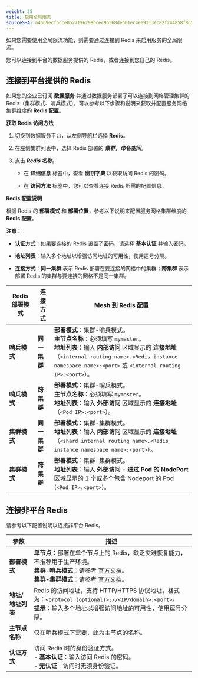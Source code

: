 ```yaml
---
weight: 25
title: 启用全局限流
sourceSHA: a4669ecfbcce8527196298bcec9b568deb01ec4ee9313ec82f244858f8d55dab
---
```


如果您需要使用全局限流功能，则需要通过连接到 Redis 来启用服务的全局限流。

您可以连接到平台的数据服务提供的 Redis，或者连接到您自己的 Redis。

## 连接到平台提供的 Redis

如果您的企业已订阅 **数据服务** 并通过数据服务部署了可以连接到网格管理集群的 Redis（集群模式、哨兵模式），可以参考以下步骤和说明来获取并配置服务网格集群维度的 **Redis 配置**。

**获取 Redis 访问方法**

1. 切换到数据服务平台，从左侧导航栏选择 **Redis**。

2. 在左侧集群列表中，选择 Redis 部署的 ***集群，命名空间***。

3. 点击 ***Redis 名称***。

   - 在 **详细信息** 标签中，查看 **密钥字典** 以获取访问 Redis 的密码。

   - 在 **访问方法** 标签中，您可以查看连接 Redis 所需的配置信息。

**Redis 配置说明**

根据 Redis 的 **部署模式** 和 **部署位置**，参考以下说明来配置服务网格集群维度的 **Redis 配置**。

**注意**：

- **认证方式**：如果要连接的 Redis 设置了密码，请选择 **基本认证** 并输入密码。

- **地址列表**：输入多个地址以增强访问地址的可用性，使用逗号分隔。

- **连接方式**：**同一集群** 表示 Redis 部署在要连接的网格中的集群；**跨集群** 表示部署 Redis 的集群与要连接的网格不是同一集群。

| Redis 部署模式       | 连接方式          | Mesh 到 Redis 配置                                                                                                                                                                                                                                                        |
| ------------------- | ------------------ | ------------------------------------------------------------------------------------------------------------------------------------------------------------------------------------------------------------------------------------------------------------------ |
| **哨兵模式**        | **同一集群**       | **部署模式**：集群-哨兵模式。<br>**主节点名称**：必须填写 `mymaster`。<br>**地址列表**：输入 **内部访问** 区域显示的 **连接地址** （`<internal routing name>.<Redis instance namespace name>:<port>` 或 `<internal routing IP>:<port>`）。 |
| **哨兵模式**        | **跨集群**        | **部署模式**：集群-哨兵模式。<br>**主节点名称**：必须填写 `mymaster`。<br>**地址列表**：输入 **外部访问** 区域显示的 **连接地址** （`<Pod IP>:<port>`）。                                                                                  |
| **集群模式**        | **同一集群**       | **部署模式**：集群-集群模式。<br>**地址列表**：输入 **内部访问** 区域显示的 **连接地址**（`<shard internal routing name>.<Redis instance namespace name>:<port>`）。                                                                        |
| **集群模式**        | **跨集群**        | **部署模式**：集群-集群模式。<br>**地址列表**：输入 **外部访问 - 通过 Pod 的 NodePort** 区域显示的 1 个或多个包含 Nodeport 的 Pod (`<Pod IP>:<port>`)。                                                                        |

## 连接非平台 Redis

请参考以下配置说明以连接非平台 Redis。

| 参数                     | 描述                                                                                                                                                                                                                                                                                                                                                      |
| ----------------------- | --------------------------------------------------------------------------------------------------------------------------------------------------------------------------------------------------------------------------------------------------------------------------------------------------------------------------------------------------------- |
| **部署模式**            | **单节点**：部署在单个节点上的 Redis，缺乏灾难恢复能力，不推荐用于生产环境。<br>**集群-哨兵模式**：请参考 [官方文档](https://redis.io/docs/manual/sentinel/)。<br>**集群-集群模式**：请参考 [官方文档](https://redis.io/docs/manual/scaling/)。 |
| **地址/地址列表**       | Redis 的访问地址，支持 HTTP/HTTPS 协议地址，格式为：`<protocol (optional)>://<IP/domain>:<port>`。<br>**提示**：输入多个地址以增强访问地址的可用性，使用逗号分隔。                                                                                                                   |
| **主节点名称**          | 仅在哨兵模式下需要，此为主节点的名称。                                                                                                                                                                                                                                                                                                                      |
| **认证方式**            | 访问 Redis 时的身份验证方式。<br>- **基本认证**：输入访问 Redis 的密码。<br>- **无认证**：访问时无须身份验证。                                                                                                                                                                                                                                     |
